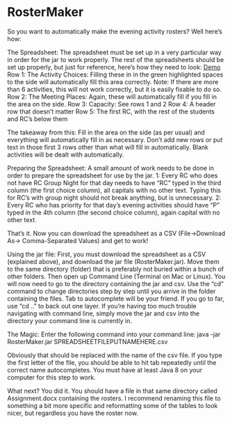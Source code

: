 # RosterMaker
So you want to automatically make the evening activity rosters?  Well here’s how:

The Spreadsheet:
The spreadsheet must be set up in a very particular way in order for the jar to work properly.  The rest of the spreadsheets should be set up properly, but just for reference, here’s how they need to look:
[Demo](example.png)
Row 1: The Activity Choices:  Filling these in in the green highlighted spaces to the side will automatically fill this area correctly.  Note: If there are more than 6 activities, this will not work correctly, but it is easily fixable to do so.
Row 2: The Meeting Places: Again, these will automatically fill if you fill in the area on the side.
Row 3: Capacity: See rows 1 and 2
Row 4: A header row that doesn’t matter
Row 5: The first RC, with the rest of the students and RC’s below them

The takeaway from this: Fill in the area on the side (as per usual) and everything will automatically fill in as necessary.  Don’t add new rows or put text in those first 3 rows other than what will fill in automatically.  Blank activities will be dealt with automatically.

Preparing the Spreadsheet:
A small amount of work needs to be done in order to prepare the spreadsheet for use by the jar.
1:  Every RC who does not have RC Group Night for that day needs to have “RC” typed in the third column (the first choice column), all capitals with no other text.  Typing this for RC’s with group night should not break anything, but is unnecessary.
2:  Every RC who has priority for that day’s evening activities should have “P” typed in the 4th column (the second choice column), again capital with no other text.

That’s it.  Now you can download the spreadsheet as a CSV (File->Download As-> Comma-Separated Values) and get to work!

Using the jar file:
First, you must download the spreadsheet as a CSV (explained above), and download the jar file (RosterMaker.jar).  Move them to the same directory (folder) that is preferably not buried within a bunch of other folders.  Then open up Command Line (Terminal on Mac or Linux).  You will now need to go to the directory containing the jar and csv.  Use the “cd” command to change directories step by step until you arrive in the folder containing the files.  Tab to autocomplete will be your friend.  If you go to far, use “cd ..” to back out one layer.  If you’re having too much trouble navigating with command line, simply move the jar and csv into the directory your command line is currently in.

The Magic:
Enter the following command into your command line:
java -jar RosterMaker.jar SPREADSHEETFILEPUTNAMEHERE.csv

Obviously that should be replaced with the name of the csv file.  If you type the first letter of the file, you should be able to hit tab repeatedly until the correct name autocompletes.  You must have at least Java 8 on your computer for this step to work.

What next?
You did it.  You should have a file in that same directory called Assignment.docx containing the rosters.  I recommend renaming this file to something a bit more specific and reformatting some of the tables to look nicer, but regardless you have the roster now.
